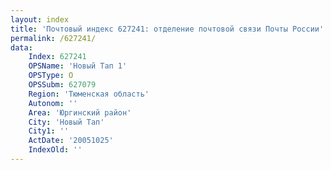 ```yaml
---
layout: index
title: 'Почтовый индекс 627241: отделение почтовой связи Почты России'
permalink: /627241/
data:
    Index: 627241
    OPSName: 'Новый Тап 1'
    OPSType: О
    OPSSubm: 627079
    Region: 'Тюменская область'
    Autonom: ''
    Area: 'Юргинский район'
    City: 'Новый Тап'
    City1: ''
    ActDate: '20051025'
    IndexOld: ''
---
```

